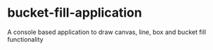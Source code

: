 # bucket-fill-application
A console based application to draw canvas, line, box and bucket fill functionality
